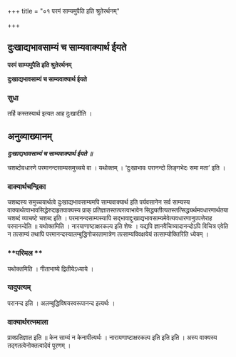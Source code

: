 +++
title = "०१ परमं साम्यमुपैति इति श्रुतेरर्थनम्"

+++


## दुःखाद्यभावसाम्यं च साम्यवाक्यार्थ ईयते

**परमं साम्यमुपैति इति श्रुतेरर्थनम्**

**दुःखाद्यभावसाम्यं च साम्यवाक्यार्थ ईयते**

### **सुधा**

तर्हि कस्तस्यार्थ इत्यत आह दुःखादीति ।

## **अनुव्याख्यानम्**

***दुःखाद्यभावसाम्यं च साम्यवाक्यार्थ ईयते ॥***

चशब्दोवधारणे परमानन्दसाम्यसमुच्चये वा । यथोक्तम् । ‘दुःखाभावः परानन्दो लिङ्गभेदः समा मता’ इति ।

### **वाक्यार्थचन्द्रिका**

चशब्दस्य समुच्चयार्थत्वे दुःखाद्यभावसाम्यमपि साम्यवाक्यार्थ इति पर्यवसानेन सर्व साम्यस्य वाक्यार्थत्वाभावसिद्धेरुदाहृतवाक्यस्य प्राक् प्रतिज्ञातस्तत्परत्वाभावेन सिद्ध्यतीत्यतस्तत्सिद्ध्यर्थमवधारणार्थतया चशब्दं व्याचष्टे चशब्द इति । परमानन्दसाम्यस्यापि सद्भावाद्दुःखाद्यभावसाम्यमेवेत्यवधारणानुपपत्तेराह परमानन्देति ॥ यथोक्तमिति । नारयाणाष्टाक्षरकल्प इति शेषः । यद्यपि ज्ञानवैचित्र्यादानन्दोऽपि विचित्र एवेति न तत्साम्यं तथापि परमानन्दस्यालम्बुद्धिगोचरतामात्रेण तत्साम्यविवक्षयेयं तत्साम्योक्तिरिति ध्येयम् ।

### **परिमल **

यथोक्तमिति । गीताभाष्ये द्वितीयेऽध्याये ।

### **यादुपत्यम्**

परानन्द इति । अलम्बुद्धिविषयस्वरूपानन्द इत्यर्थः ।

### **वाक्यार्थरत्नमाला**

प्राक्प्रतिज्ञात इति ॥ केन साम्यं न केनापीत्यर्थः । नारायणाष्टाक्षरकल्प इति इति इति । अस्य वाक्यस्य तद्गतत्वेनोक्तत्वादेवं पूरणम् ।

